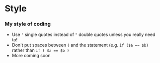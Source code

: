 # Style
### My style of coding
* Use `'` single quotes instead of `"` double quotes unless you really need to!
* Don't put spaces between `(` and the statement (e.g. `if ($a == $b)` rather than `if ( $a == $b )`
* More coming soon 
